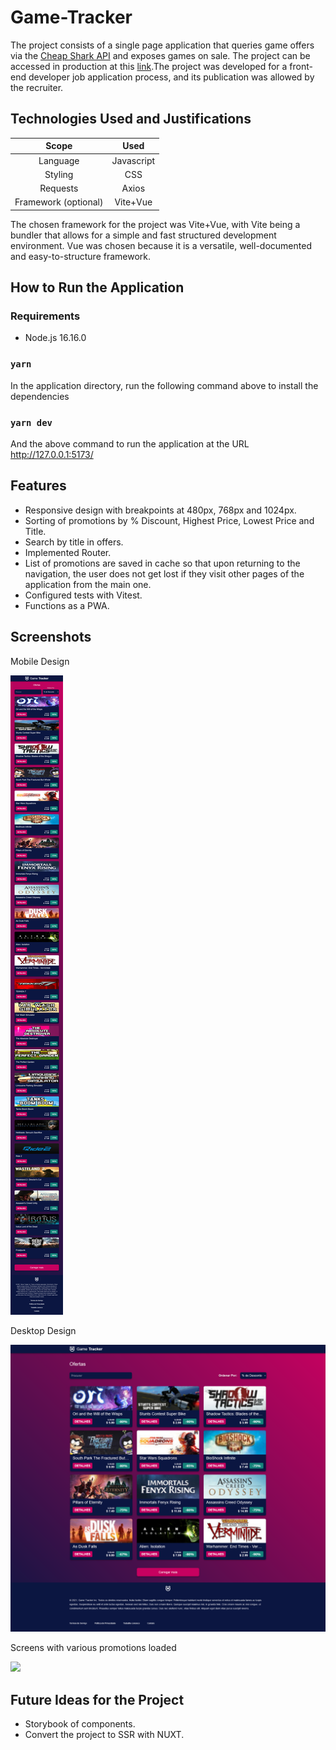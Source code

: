 # Game-Tracker

The project consists of a single page application that queries game offers via the [Cheap Shark API](https://apidocs.cheapshark.com/) and exposes games on sale. The project can be accessed in production at this [link](https://game-tracker-vokubo.onrender.com).The project was developed for a front-end developer job application process, and its publication was allowed by the recruiter.

## Technologies Used and Justifications

|        Scope         |    Used    |
| :------------------: | :--------: |
|       Language       | Javascript |
|       Styling        |    CSS     |
|       Requests       |   Axios    |
| Framework (optional) |  Vite+Vue  |

The chosen framework for the project was Vite+Vue, with Vite being a bundler that allows for a simple and fast structured development environment. Vue was chosen because it is a versatile, well-documented and easy-to-structure framework.

## How to Run the Application

### Requirements

- Node.js 16.16.0

### `yarn`

In the application directory, run the following command above to install the dependencies

### `yarn dev`

And the above command to run the application at the URL http://127.0.0.1:5173/

## Features

<ul>
    <li>Responsive design with breakpoints at 480px, 768px and 1024px.</li>
    <li>Sorting of promotions by % Discount, Highest Price, Lowest Price and Title.</li>
    <li>Search by title in offers.</li>
    <li>Implemented Router.</li>
    <li>List of promotions are saved in cache so that upon returning to the navigation, the user does not get lost if they visit other pages of the application from the main one.</li>
    <li>Configured tests with Vitest.</li>
    <li>Functions as a PWA.</li>
</ul>

## Screenshots

<div float="left">
    <div>
        <p>Mobile Design</p>
        <img src="./src/assets/screen/Screen-478px.png"  />
    </div>
    <div>
        <p>Desktop Design</p>
        <img src="./src/assets/screen/Screen-1024px.png"  />
    </div>
        <p>Screens with various promotions loaded</p>
        <img src="./src/assets/screen/Screen-GamesLoaded-1024px.png"  />
    </div>

## Future Ideas for the Project

<ul>
    <li> Storybook of components.</li>
    <li> Convert the project to SSR with NUXT.</li>
</ul>
